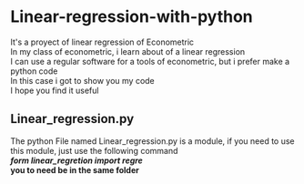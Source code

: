 # Linear-regression-with-python
It's a proyect of  linear regression of Econometric <br/>
In my class of econometric, i learn about of a linear regression<br/>
I can use a regular software for a tools of econometric, but i prefer make a python code<br/>
In this case i got to show you my code <br/>
I hope you find it useful
## Linear_regression.py
The python File named Linear_regression.py is a module, if you need to use this module, just use the following command<br/>
***form linear_regretion import regre***<br/>
**you to need be in the same folder**